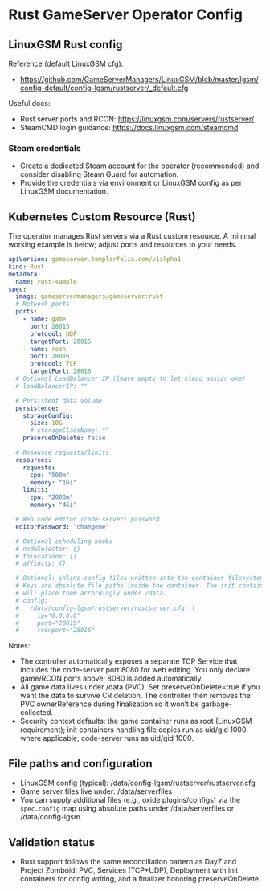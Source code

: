 # Rust GameServer Operator Config

## LinuxGSM Rust config

Reference (default LinuxGSM cfg):
- https://github.com/GameServerManagers/LinuxGSM/blob/master/lgsm/config-default/config-lgsm/rustserver/_default.cfg

Useful docs:
- Rust server ports and RCON: https://linuxgsm.com/servers/rustserver/
- SteamCMD login guidance: https://docs.linuxgsm.com/steamcmd

### Steam credentials
- Create a dedicated Steam account for the operator (recommended) and consider disabling Steam Guard for automation.
- Provide the credentials via environment or LinuxGSM config as per LinuxGSM documentation.

## Kubernetes Custom Resource (Rust)

The operator manages Rust servers via a Rust custom resource. A minimal working example is below; adjust ports and resources to your needs.

```yaml
apiVersion: gameserver.templarfelix.com/v1alpha1
kind: Rust
metadata:
  name: rust-sample
spec:
  image: gameservermanagers/gameserver:rust
  # Network ports
  ports:
    - name: game
      port: 28015
      protocol: UDP
      targetPort: 28015
    - name: rcon
      port: 28016
      protocol: TCP
      targetPort: 28016
  # Optional LoadBalancer IP (leave empty to let cloud assign one)
  # loadBalancerIP: ""

  # Persistent data volume
  persistence:
    storageConfig:
      size: 10G
      # storageClassName: ""
    preserveOnDelete: false

  # Resource requests/limits
  resources:
    requests:
      cpu: "500m"
      memory: "1Gi"
    limits:
      cpu: "2000m"
      memory: "4Gi"

  # Web code editor (code-server) password
  editorPassword: "changeme"

  # Optional scheduling knobs
  # nodeSelector: {}
  # tolerations: []
  # affinity: {}

  # Optional: inline config files written into the container filesystem
  # Keys are absolute file paths inside the container. The init containers
  # will place them accordingly under /data.
  # config:
  #   /data/config-lgsm/rustserver/rustserver.cfg: |
  #     ip="0.0.0.0"
  #     port="28015"
  #     rconport="28016"
```

Notes:
- The controller automatically exposes a separate TCP Service that includes the code-server port 8080 for web editing. You only declare game/RCON ports above; 8080 is added automatically.
- All game data lives under /data (PVC). Set preserveOnDelete=true if you want the data to survive CR deletion. The controller then removes the PVC ownerReference during finalization so it won’t be garbage-collected.
- Security context defaults: the game container runs as root (LinuxGSM requirement); init containers handling file copies run as uid/gid 1000 where applicable; code-server runs as uid/gid 1000.

## File paths and configuration
- LinuxGSM config (typical): /data/config-lgsm/rustserver/rustserver.cfg
- Game server files live under: /data/serverfiles
- You can supply additional files (e.g., oxide plugins/configs) via the `spec.config` map using absolute paths under /data/serverfiles or /data/config-lgsm.

## Validation status
- Rust support follows the same reconciliation pattern as DayZ and Project Zomboid: PVC, Services (TCP+UDP), Deployment with init containers for config writing, and a finalizer honoring preserveOnDelete.
